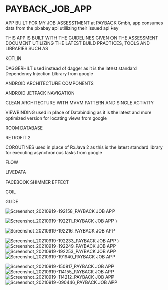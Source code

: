 # PAYBACK_JOB_APP
APP BUILT FOR MY JOB ASSESSTMENT at PAYBACK Gmbh, app consumes data from the pixabay api utillizing their issued api key

THIS APP IS BUILT WITH THE GUIDELINES GIVEN ON THE ASSESSMENT DOCUMENT UTILIZING THE LATEST BUILD PRACTICES, TOOLS AND LIBRARIES SUCH AS

KOTLIN

DAGGERHILT used instead of dagger as it is the latest standard Dependency Injection Library from google

ANDROID ARCHITECTURE COMPONENTS

ANDROID JETPACK NAVIGATION

CLEAN ARCHITECTURE WITH MVVM PATTERN AND SINGLE ACTIVITY

VIEWBINDING used in place of Databinding as it is the latest and more optimized version for locating views from google

ROOM DATABASE

RETROFIT 2

COROUTINES  used in place of RxJava 2 as this is the latest standard library for executing asynchronous tasks from google

FLOW

LIVEDATA

FACEBOOK SHIMMER EFFECT

COIL

GLIDE





![Screenshot_20210919-192158_PAYBACK JOB APP](https://user-images.githubusercontent.com/44091450/133938679-1dbaf613-7339-41b0-9534-4631ab91a0ea.jpg)

![Screenshot_20210919-192211_PAYBACK JOB APP](https://user-images.githubusercontent.com/44091450/133938645-95f323e2-204b-4b33-b0a4-be8613b0c45e.jpg)
)

![Screenshot_20210919-192216_PAYBACK JOB APP](https://user-images.githubusercontent.com/44091450/133938565-13cc30e9-9368-4066-afcc-2ae45d38abd2.jpg)

![Screenshot_20210919-192233_PAYBACK JOB APP](https://user-images.githubusercontent.com/44091450/133938533-f3503638-0264-4e31-af52-91cf8f5fc923.jpg)
)
![Screenshot_20210919-192249_PAYBACK JOB APP](https://user-images.githubusercontent.com/44091450/133938537-f795af0e-4218-4160-87c3-116988d77d86.jpg)
![Screenshot_20210919-192253_PAYBACK JOB APP](https://user-images.githubusercontent.com/44091450/133938538-891770ab-ad7b-480f-9541-17305e0f26fe.jpg)
![Screenshot_20210919-191940_PAYBACK JOB APP](https://user-images.githubusercontent.com/44091450/133938541-76154dce-3e7f-4f91-8724-1a87382a645b.jpg)

![Screenshot_20210919-150817_PAYBACK JOB APP](https://user-images.githubusercontent.com/44091450/133938544-ab64c428-79ae-4b59-bfc4-c1cbf5b4c379.jpg)
![Screenshot_20210919-114155_PAYBACK JOB APP](https://user-images.githubusercontent.com/44091450/133938550-d9442256-5e7a-400a-8379-28dc81e85254.jpg)
![Screenshot_20210919-114212_PAYBACK JOB APP](https://user-images.githubusercontent.com/44091450/133938556-dad59192-2281-4e1d-835a-6c04aa682fad.jpg)
![Screenshot_20210919-090446_PAYBACK JOB APP](https://user-images.githubusercontent.com/44091450/133938558-89c1527e-2f19-451f-a5d2-a10d44762100.jpg)



